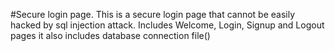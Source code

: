 #Secure login page.
This is a secure login page that cannot be easily hacked by sql injection attack.
Includes Welcome, Login, Signup and Logout pages
it also includes database connection file()
